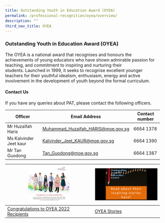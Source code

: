 ```yaml
---
title: Outstanding Youth in Education Award (OYEA)
permalink: /professional-recognition/oyea/overview/
description: ""
third_nav_title: OYEA
---
```

### Outstanding Youth in Education Award (OYEA)

The OYEA is a national award that recognises and honours the achievements of young educators who&nbsp;have shown admirable passion for teaching, and commitment to inspiring and nurturing their students.&nbsp;Launched in 1999, it seeks to recognise excellent younger teachers for their youthful idealism, enthusiasm, energy and active involvement in the development of youth beyond the formal curriculum.

#### Contact Us

If you have any queries about PAT, please contact the following officers.

| Officer | Email Address | Contact number |
|---|---|---|
| Mr Huzaifah Haris  | [Muhammad\_Huzaifah\_HARIS@moe.gov.sg](mailto:Muhammad_Huzaifah_HARIS@moe.gov.sg)   | 6664 1378 |
| Ms Kalvinder Jeet kaur | [Kalvinder_Jeet_KAUR@moe.gov.sg](mailto:Kalvinder_Jeet_Kaur@moe.gov.sg) | 6664 1390 |
| Mr Tan Guodong | [Tan_Guodong@moe.gov.sg](mailto:Tan_Guodong@moe.gov.sg) | 6664 1387 |

| <img src="/images/prore11.png" style="width:50%"> | <img src="/images/prore12.png" style="width:99%"> |
|---|---|
| [Congratulations to OYEA 2022 Recipients](https://staging.d2dfevnwgxersp.amplifyapp.com/professional-recognition/OYEA/recipients-and-finalists/) | [OYEA Stories](https://staging.d2dfevnwgxersp.amplifyapp.com/professional-recognition/OYEA/stories/) |